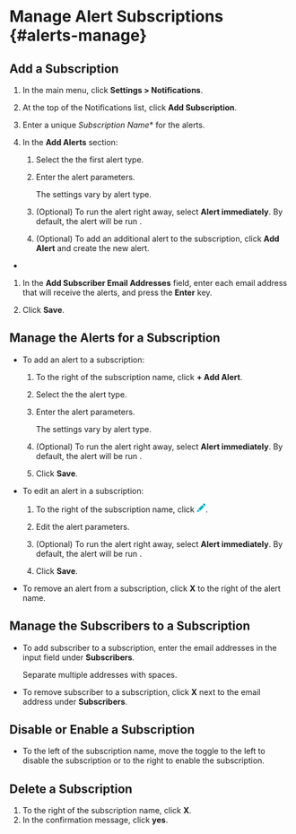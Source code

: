 # Manage Alert Subscriptions {#alerts-manage}

## Add a Subscription

1. In the main menu, click **Settings > Notifications**.

1. At the top of the Notifications list, click **Add Subscription**.

1. Enter a unique *Subscription Name** for the alerts.

1. In the **Add Alerts** section:

    1. Select the the first alert type.
    
    1. Enter the alert parameters.

       The settings vary by alert type.

    1. (Optional) To run the alert right away, select **Alert immediately**. By default, the alert will be run <!-- at what time? -->.

    1. (Optional) To add an additional alert to the subscription, click **Add Alert** and create the new alert.

       <!-- You can add up to NN alerts per subscription. -->
* 
1. In the **Add Subscriber Email Addresses** field, enter each email address that will receive the alerts, and press the **Enter** key.

1. Click **Save**.

## Manage the Alerts for a Subscription

* To add an alert to a subscription:

   1. To the right of the subscription name, click **+ Add Alert**.
   
   1. Select the the alert type.
    
   1. Enter the alert parameters.

       The settings vary by alert type.

   1. (Optional) To run the alert right away, select **Alert immediately**. By default, the alert will be run <!-- at what time? -->.

   1. Click **Save**.

* To edit an alert in a subscription:

   1. To the right of the subscription name, click ![Edit](/help/dsp/assets/edit.png).

   1. Edit the alert parameters.

   1. (Optional) To run the alert right away, select **Alert immediately**. By default, the alert will be run <!-- at what time? -->.

   1. Click **Save**.

* To remove an alert from a subscription, click **X** to the right of the alert name.

## Manage the Subscribers to a Subscription

* To add subscriber to a subscription, enter the email addresses in the input field under **Subscribers**.

   Separate multiple addresses with spaces.

* To remove subscriber to a subscription, click **X** next to the email address under **Subscribers**.

## Disable or Enable a Subscription

* To the left of the subscription name, move the toggle to the left to disable the subscription or to the right to enable the subscription.

## Delete a Subscription

1. To the right of the subscription name, click **X**.
1. In the confirmation message, click **yes**.

<!--
>[!MORELIKETHIS]
>
>[About Alert Subscriptions](/help/dsp/admin/alerts-about.md)
-->
